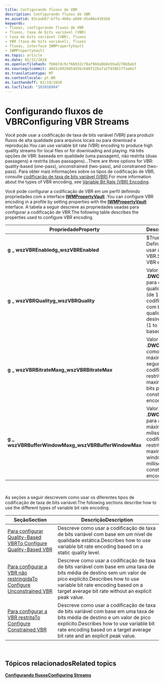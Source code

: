 ```yaml
---
title: Configurando fluxos de VBR
description: Configurando fluxos de VBR
ms.assetid: 83caabb7-b7fa-4b0a-a608-d5a86e4101b8
keywords:
- fluxos, configurando fluxos de VBR
- fluxos, taxa de bits variável (VBR)
- taxa de bits variável (VBR), fluxos
- VBR (taxa de bits variável), fluxos
- fluxos, interface IWMPropertyVault
- IWMPropertyVault
ms.topic: article
ms.date: 05/31/2018
ms.openlocfilehash: f6667dc9cf66932cf8af90da0b0e59ad27860ab3
ms.sourcegitcommit: 48d1c892045445bcbd0f22bafa2fd3861ffaa6e7
ms.translationtype: MT
ms.contentlocale: pt-BR
ms.lasthandoff: 02/19/2020
ms.locfileid: "103916984"
---
```

# <a name="configuring-vbr-streams"></a><span data-ttu-id="fe5d1-109">Configurando fluxos de VBR</span><span class="sxs-lookup"><span data-stu-id="fe5d1-109">Configuring VBR Streams</span></span>

<span data-ttu-id="fe5d1-110">Você pode usar a codificação de taxa de bits variável (VBR) para produzir fluxos de alta qualidade para arquivos locais ou para download e reprodução.</span><span class="sxs-lookup"><span data-stu-id="fe5d1-110">You can use variable bit rate (VBR) encoding to produce high quality streams for local files or for downloading and playing.</span></span> <span data-ttu-id="fe5d1-111">Há três opções de VBR: baseada em qualidade (uma passagem), não restrita (duas passagens) e restrita (duas passagens)...</span><span class="sxs-lookup"><span data-stu-id="fe5d1-111">There are three options for VBR: quality-based (one-pass), unconstrained (two-pass), and constrained (two-pass).</span></span> <span data-ttu-id="fe5d1-112">Para obter mais informações sobre os tipos de codificação de VBR, consulte [codificação de taxa de bits variável (VBR)](variable-bit-rate--vbr--encoding.md).</span><span class="sxs-lookup"><span data-stu-id="fe5d1-112">For more information about the types of VBR encoding, see [Variable Bit Rate (VBR) Encoding](variable-bit-rate--vbr--encoding.md).</span></span>

<span data-ttu-id="fe5d1-113">Você pode configurar a codificação de VBR em um perfil definindo propriedades com a interface [**IWMPropertyVault**](/previous-versions/windows/desktop/api/wmsdkidl/nn-wmsdkidl-iwmpropertyvault) .</span><span class="sxs-lookup"><span data-stu-id="fe5d1-113">You can configure VBR encoding in a profile by setting properties with the [**IWMPropertyVault**](/previous-versions/windows/desktop/api/wmsdkidl/nn-wmsdkidl-iwmpropertyvault) interface.</span></span> <span data-ttu-id="fe5d1-114">A tabela a seguir descreve as propriedades usadas para configurar a codificação de VBR.</span><span class="sxs-lookup"><span data-stu-id="fe5d1-114">The following table describes the properties used to configure VBR encoding.</span></span>



| <span data-ttu-id="fe5d1-115">Propriedade</span><span class="sxs-lookup"><span data-stu-id="fe5d1-115">Property</span></span>                     | <span data-ttu-id="fe5d1-116">Descrição</span><span class="sxs-lookup"><span data-stu-id="fe5d1-116">Description</span></span>                                                                                       |
|------------------------------|---------------------------------------------------------------------------------------------------|
| <span data-ttu-id="fe5d1-117">**g \_ wszVBREnabled**</span><span class="sxs-lookup"><span data-stu-id="fe5d1-117">**g\_wszVBREnabled**</span></span>         | <span data-ttu-id="fe5d1-118">$True.</span><span class="sxs-lookup"><span data-stu-id="fe5d1-118">Boolean value.</span></span> <span data-ttu-id="fe5d1-119">Defina como true para usar a codificação de VBR.</span><span class="sxs-lookup"><span data-stu-id="fe5d1-119">Set to True to use VBR encoding.</span></span>                                                   |
| <span data-ttu-id="fe5d1-120">**g \_ wszVBRQuality**</span><span class="sxs-lookup"><span data-stu-id="fe5d1-120">**g\_wszVBRQuality**</span></span>         | <span data-ttu-id="fe5d1-121">Valor **DWORD** .</span><span class="sxs-lookup"><span data-stu-id="fe5d1-121">**DWORD** value.</span></span> <span data-ttu-id="fe5d1-122">Defina para o nível de qualidade desejado (de 1 a 100) para a codificação de VBR com base na qualidade.</span><span class="sxs-lookup"><span data-stu-id="fe5d1-122">Set to the desired quality level (1 to 100) for quality-based VBR encoding.</span></span>      |
| <span data-ttu-id="fe5d1-123">**g \_ wszVBRBitrateMax**</span><span class="sxs-lookup"><span data-stu-id="fe5d1-123">**g\_wszVBRBitrateMax**</span></span>      | <span data-ttu-id="fe5d1-124">Valor **DWORD** .</span><span class="sxs-lookup"><span data-stu-id="fe5d1-124">**DWORD** value.</span></span> <span data-ttu-id="fe5d1-125">Defina como a taxa de bits máxima, em bits por segundo, para a codificação de VBR restrita.</span><span class="sxs-lookup"><span data-stu-id="fe5d1-125">Set to the maximum bit rate, in bits per second, for constrained VBR encoding.</span></span>   |
| <span data-ttu-id="fe5d1-126">**g \_ wszVBRBufferWindowMax**</span><span class="sxs-lookup"><span data-stu-id="fe5d1-126">**g\_wszVBRBufferWindowMax**</span></span> | <span data-ttu-id="fe5d1-127">Valor **DWORD** .</span><span class="sxs-lookup"><span data-stu-id="fe5d1-127">**DWORD** value.</span></span> <span data-ttu-id="fe5d1-128">Defina para a janela de buffer máximo, em milissegundos, para a codificação de VBR restrita.</span><span class="sxs-lookup"><span data-stu-id="fe5d1-128">Set to the maximum buffer window, in milliseconds, for constrained VBR encoding.</span></span> |



 

<span data-ttu-id="fe5d1-129">As seções a seguir descrevem como usar os diferentes tipos de codificação de taxa de bits variável.</span><span class="sxs-lookup"><span data-stu-id="fe5d1-129">The following sections describe how to use the different types of variable bit rate encoding.</span></span>



| <span data-ttu-id="fe5d1-130">Seção</span><span class="sxs-lookup"><span data-stu-id="fe5d1-130">Section</span></span>                                                              | <span data-ttu-id="fe5d1-131">Descrição</span><span class="sxs-lookup"><span data-stu-id="fe5d1-131">Description</span></span>                                                                                                        |
|----------------------------------------------------------------------|--------------------------------------------------------------------------------------------------------------------|
| [<span data-ttu-id="fe5d1-132">Para configurar Quality-Based VBR</span><span class="sxs-lookup"><span data-stu-id="fe5d1-132">To Configure Quality-Based VBR</span></span>](to-configure-quality-based-vbr.md) | <span data-ttu-id="fe5d1-133">Descreve como usar a codificação de taxa de bits variável com base em um nível de qualidade estática.</span><span class="sxs-lookup"><span data-stu-id="fe5d1-133">Describes how to use variable bit rate encoding based on a static quality level.</span></span>                                   |
| [<span data-ttu-id="fe5d1-134">Para configurar a VBR não restringida</span><span class="sxs-lookup"><span data-stu-id="fe5d1-134">To Configure Unconstrained VBR</span></span>](to-configure-unconstrained-vbr.md) | <span data-ttu-id="fe5d1-135">Descreve como usar a codificação de taxa de bits variável com base em uma taxa de bits média de destino sem um valor de pico explícito.</span><span class="sxs-lookup"><span data-stu-id="fe5d1-135">Describes how to use variable bit rate encoding based on a target average bit rate without an explicit peak value.</span></span> |
| [<span data-ttu-id="fe5d1-136">Para configurar a VBR restrita</span><span class="sxs-lookup"><span data-stu-id="fe5d1-136">To Configure Constrained VBR</span></span>](to-configure-constrained-vbr.md)     | <span data-ttu-id="fe5d1-137">Descreve como usar a codificação de taxa de bits variável com base em uma taxa de bits média de destino e um valor de pico explícito.</span><span class="sxs-lookup"><span data-stu-id="fe5d1-137">Describes how to use variable bit rate encoding based on a target average bit rate and an explicit peak value.</span></span>     |



 

## <a name="related-topics"></a><span data-ttu-id="fe5d1-138">Tópicos relacionados</span><span class="sxs-lookup"><span data-stu-id="fe5d1-138">Related topics</span></span>

<dl> <dt>

[<span data-ttu-id="fe5d1-139">**Configurando fluxos**</span><span class="sxs-lookup"><span data-stu-id="fe5d1-139">**Configuring Streams**</span></span>](configuring-streams.md)
</dt> </dl>

 

 




